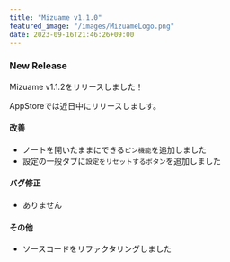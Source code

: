 ```yaml
---
title: "Mizuame v1.1.0"
featured_image: "/images/MizuameLogo.png"
date: 2023-09-16T21:46:26+09:00
---
```

### New Release
Mizuame v1.1.2をリリースしました！  

AppStoreでは近日中にリリースしましす。  

#### 改善
- ノートを開いたままにできる`ピン機能`を追加しました
- 設定の一般タブに`設定をリセットするボタン`を追加しました

#### バグ修正
- ありません

#### その他
- ソースコードをリファクタリングしました
